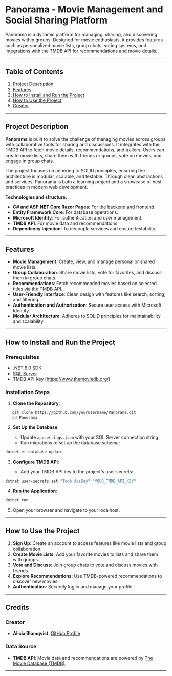 # Panorama - Movie Management and Social Sharing Platform

Panorama is a dynamic platform for managing, sharing, and discovering movies within groups. Designed for movie enthusiasts, it provides features such as personalized movie lists, group chats, voting systems, and integrations with the TMDB API for recommendations and movie details.

* * *

## Table of Contents

1.  [Project Description](#project-description)
2.  [Features](#features)
3.  [How to Install and Run the Project](#how-to-install-and-run-the-project)
4.  [How to Use the Project](#how-to-use-the-project)
5.  [Creator](#creator)

* * *

## Project Description

**Panorama** is built to solve the challenge of managing movies across groups with collaborative tools for sharing and discussions. It integrates with the TMDB API to fetch movie details, recommendations, and trailers. Users can create movie lists, share them with friends or groups, vote on movies, and engage in group chats.

The project focuses on adhering to SOLID principles, ensuring the architecture is modular, scalable, and testable. Through clean abstractions and services, Panorama is both a learning project and a showcase of best practices in modern web development.

**Technologies and structure:**

*   **C# and ASP.NET Core Razor Pages**: For the backend and frontend.
*   **Entity Framework Core**: For database operations.
*   **Microsoft Identity**: For authentication and user management.
*   **TMDB API**: For movie data and recommendations.
*   **Dependency Injection**: To decouple services and ensure testability.

* * *

## Features

*   **Movie Management**: Create, view, and manage personal or shared movie lists.
*   **Group Collaboration**: Share movie lists, vote for favorites, and discuss them in group chats.
*   **Recommendations**: Fetch recommended movies based on selected titles via the TMDB API.
*   **User-Friendly Interface**: Clean design with features like search, sorting, and filtering.
*   **Authentication and Authorization**: Secure user access with Microsoft Identity.
*   **Modular Architecture**: Adheres to SOLID principles for maintainability and scalability.

* * *

## How to Install and Run the Project

### Prerequisites

*   [.NET 8.0 SDK](https://dotnet.microsoft.com/download/dotnet/8.0)
*   [SQL Server](https://www.microsoft.com/en-us/sql-server/sql-server-downloads)
*   TMDB API Key (https://www.themoviedb.org/)

### Installation Steps

1.  **Clone the Repository**:
    
```bash
   git clone https://github.com/yourusername/Panorama.git 
   cd Panorama
```
    
2.  **Set Up the Database**:
    
    *   Update `appsettings.json` with your SQL Server connection string.
    *   Run migrations to set up the database schema:
        
```bash
dotnet ef database update
```
        
3.  **Configure TMDB API**:
    
    *   Add your TMDB API key to the project's user secrets:
        
```bash
dotnet user-secrets set "Tmdb:ApiKey" "YOUR_TMDB_API_KEY"
```
        
4.  **Run the Application**:
    
 ```bash
dotnet run
```
    
5.  Open your browser and navigate to your localhost.
    

* * *

## How to Use the Project

1.  **Sign Up**: Create an account to access features like movie lists and group collaboration.
2.  **Create Movie Lists**: Add your favorite movies to lists and share them with groups.
3.  **Vote and Discuss**: Join group chats to vote and discuss movies with friends.
4.  **Explore Recommendations**: Use TMDB-powered recommendations to discover new movies.
5.  **Authentication**: Securely log in and manage your profile.

* * *

## Credits

### Creator

*   **Alicia Blomqvist**: [GitHub Profile](https://github.com/aliciablomqvist)

### Data Source

*   **TMDB API**: Movie data and recommendations are powered by [The Movie Database (TMDB)](https://www.themoviedb.org/).

* * *
